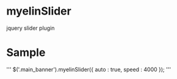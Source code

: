# myelinSlider
jquery slider plugin

# Sample
'''
$('.main_banner').myelinSlider({
	auto : true,
	speed : 4000
});
'''